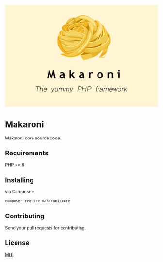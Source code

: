 <div>
<img src="/img/makaroni.jpg" >



# Makaroni

Makaroni core source code.


##  Requirements

PHP >= 8

##  Installing

via Composer:

```
composer require makaroni/core
```


## Contributing
Send your pull requests for contributing.


## License

[MIT](LICENSE).


</div>
